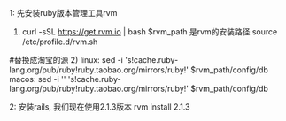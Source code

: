 1: 先安装ruby版本管理工具rvm
 1) curl -sSL https://get.rvm.io | bash
    $rvm_path 是rvm的安装路径
    source /etc/profile.d/rvm.sh

 #替换成淘宝的源
 2) linux: sed -i 's!cache.ruby-lang.org/pub/ruby!ruby.taobao.org/mirrors/ruby!' $rvm_path/config/db
    macos: sed -i '' 's!cache.ruby-lang.org/pub/ruby!ruby.taobao.org/mirrors/ruby!' $rvm_path/config/db

2: 安装rails, 我们现在使用2.1.3版本
   rvm install 2.1.3